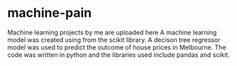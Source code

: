 # machine-pain
Machine learning projects by me are uploaded here
A machine learning model was created using from the scikit library. A decison tree regressor model was used to predict the outcome of house prices in Melbourne.
The code was written in python and the libraries used include pandas and scikit.
